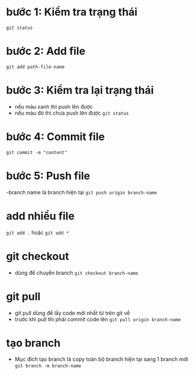 # bước 1: Kiểm tra trạng thái 
`git status `
# bước 2: Add file
`git add path-file-name`
# bước 3: Kiểm tra lại trạng thái
- nếu màu xanh thì push lên được
- nếu màu đỏ thì chưa push lên được
`git status`
# bước 4: Commit file
`git commit -m "content"`
# bước 5: Push file
-branch name là branch hiện tại
`git push origin branch-name`  



# add nhiều file
`git add .` hoặc `git add *`

# git checkout 
- dùng để chuyển branch
`git checkout branch-name`



# git pull
- git pull dùng để lấy code mới nhất từ trên git về
- trước khi pull thì phải commit code lên
`git pull origin branch-name`
# tạo branch
- Mục đích tạo branch là copy toàn bộ branch hiện tại sang 1 branch mới
`git branch -m branch-name`
